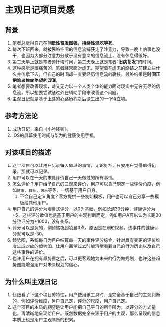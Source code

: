 # 主观日记项目灵感

## 背景
1. 笔者总觉得自己在**间歇性奋发图强，持续性混吃等死**。
2. 每次下班回来，就被网络空间的信息流捕获走了注意力，导致一晚上啥事也没干，也因为大部分注意力分散于没有意义的信息流上，没有休息得很好。
3. 第二天早上就是笔者的忏悔时间，第二天晚上就是笔者“**旧病复发**”的时间。
4. 这种感觉是很痛苦的，笔者经常面对虚无，期望着在虚无的终结之前建立些什么并传承下去，但自己的时间却一直要经历信息流的裹挟。最终结果是**时间正把笔者推向绝望的深渊**。
5. 笔者想要改善现状，却又无力以一个人类个体的能力面对现实中无穷无尽的信息流，所以想要尝试通过外在辅助手段来改善这个问题。
6. 主观日记就是基于上述的心路历程之后诞生出的一个待立项。

## 参考方法论
1. 成功日记，来自《小狗钱钱》。
2. IOS的屏幕使用时间与华为的健康使用手机。

## 对该项目的描述
1. 这个项目可以让用户记录每天做过的事情，无论好坏，只要用户觉得值得记录，那就可以记录。
2. 用户可以在一天的末尾评价自己一天做过的所有事情。
3. 怎么评价？用户给予自己的三观来评价，用户可以自己制定一些评价角度，例如`健康`，`目标`，`快乐`等等，一切基于用户自身。
   1. 不会自己定义角度？官方提供一些初始模板，用户也可以自己分享一些模板给其他用户。
4. 用户自己的评分为增量式评分，以0为基础，例如长跑30分钟，健康评分为+5。这些评分数值也是基于用户的主观判断而定，例如用户A可以认为长跑30分钟评分为+1000，没有关系。
5. 评分可以是负的，例如熬夜到凌晨3点，原因是在刷短视频，该事件的健康评分就可以是-30。
6. 趋势图，系统每日为用户结算每一天的事件评分综合，针对具有变更的评价维度生成对应的趋势图，让用户回望过去时能清晰看到自己的行为历史以及自己这些事件的评价。
7. 也许用户在拥有趋势图之后，可以更客观地为未来的行为做规划，也许这些趋势图能增强用户对未来规划的信心。

## 为什么叫主观日记
1. 仔细看了下这个项目的特性，用户使用该工具时，是完全基于自己的主观判断的。例如评价维度，用户自己定，评分的尺度，用户自己定。
2. 这个项目的本质的期望是让用户能把自己平日的所作所为，以评分的方式量化，再清晰地呈现给用户。既然数据完全来源于用户的主观，那么呈现的信息本质上也是用户主观判断的积累。